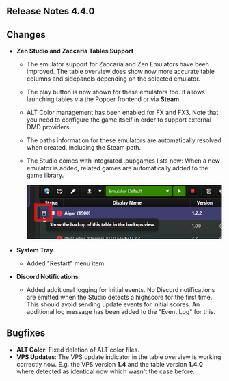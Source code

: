## Release Notes 4.4.0

## Changes
  
- **Zen Studio and Zaccaria Tables Support**
  - The emulator support for Zaccaria and Zen Emulators have been improved. The table overview does show now more accurate table columns and sidepanels depending on the selected emulator.
  - The play button is now shown for these emulators too. It allows launching tables via the Popper frontend or via **Steam**.
  - ALT Color management has been enabled for FX and FX3. Note that you need to configure the game itself in order to support external DMD providers.  
  - The paths information for these emulators are automatically resolved when created, including the Steam path.
  - The Studio comes with integrated .pupgames lists now: When a new emulator is added, related games are automatically added to the game library.
    
    <img src="https://github.com/syd711/vpin-studio/blob/main/documentation/backups/indicator.png?raw=true" width="500" />

- **System Tray**
  - Added "Restart" menu item.

- **Discord Notifications**: 
  - Added additional logging for initial events. No Discord notifications are emitted when the Studio detects a highscore for the first time. This should avoid sending update events for initial scores. An additional log message has been added to the "Event Log" for this.

 
## Bugfixes

- **ALT Color**: Fixed deletion of ALT color files.
- **VPS Updates**: The VPS update indicator in the table overview is working correctly now. E.g. the VPS version **1.4** and the table version **1.4.0** where detected as identical now which wasn't the case before.  

